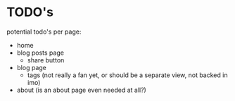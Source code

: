 # TODO's

potential todo's per page:

- home
- blog posts page
  - share button
- blog page
  - tags (not really a fan yet, or should be a separate view, not backed in imo)
- about (is an about page even needed at all?)

